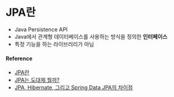 # JPA란
- Java Persistence API
- Java에서 관계형 데이터베이스를 사용하는 방식을 정의한 **인터페이스**
- 특정 기능을 하는 라이브러리가 아님

#### Reference
* [JPA란](https://gmlwjd9405.github.io/2019/08/04/what-is-jpa.html)
* [JPA는 도대체 뭘까?](https://velog.io/@adam2/JPA%EB%8A%94-%EB%8F%84%EB%8D%B0%EC%B2%B4-%EB%AD%98%EA%B9%8C-orm-%EC%98%81%EC%86%8D%EC%84%B1-hibernate-spring-data-jpa)
* [JPA, Hibernate, 그리고 Spring Data JPA의 차이점](https://suhwan.dev/2019/02/24/jpa-vs-hibernate-vs-spring-data-jpa/)
